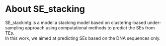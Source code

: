 # About SE_stacking
SE_stackintg is a model  a stacking model based on clustering-based under-sampling approach using computational methods to predict the SEs from TEs.  
In this work, we aimed at predicting SEs  based on the DNA sequences only.
